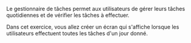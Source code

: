 Le gestionnaire de tâches permet aux utilisateurs de gérer leurs tâches quotidiennes et de vérifier les tâches à effectuer.

Dans cet exercice, vous allez créer un écran qui s'affiche lorsque les utilisateurs effectuent toutes les tâches d'un jour donné.
